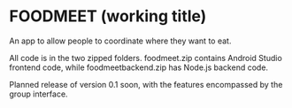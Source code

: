 # FOODMEET (working title)

An app to allow people to coordinate where they want to eat.

All code is in the two zipped folders. foodmeet.zip contains Android Studio frontend code, while foodmeetbackend.zip has Node.js backend code.

Planned release of version 0.1 soon, with the features encompassed by the group interface.
